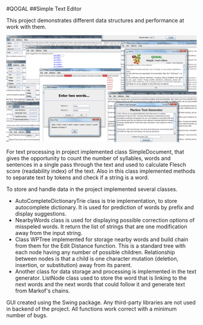 #QOGAL
##Simple Text Editor

This project demonstrates different data structures and performance at work with them.

![Скриншот](https://github.com/AnarSultanov/SimpleTextEditor/raw/master/screenshot.png)

For text processing in project implemented class SimpleDocument, that gives the opportunity to count the number of syllables, words and sentences in a single pass through the text and used to calculate Flesch score (readability index) of the text. Also in this class implemented methods to separate text by tokens and check if a string is a word.

To store and handle data in the project implemented several classes.
- AutoCompleteDictionaryTrie class is trie implementation, to store autocomplete dictionary. It is used for prediction of words by prefix and display suggestions. 
- NearbyWords class is used for displaying possible correction options of misspeled words. It return the list of strings that are one modification away from the input string. 
- Class WPTree implemented for storage nearby words and build chain from them for the Edit Distance function. This is a standard tree with each node having any number of possible children. Relationship between nodes is that a child is one character mutation (deletion, insertion, or substitution) away from its parent.
- Another class for data storage and processing is implemented in the text generator. ListNode class used to store the word that is linking to the next words and the next words that could follow it and generate text from Markof's chains.

GUI created using the Swing package.
Any third-party libraries are not used in backend of the project. All functions work correct with a minimum number of bugs.